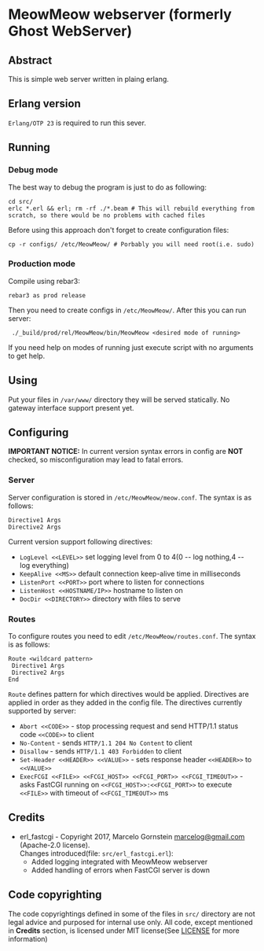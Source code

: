 # MeowMeow webserver (formerly Ghost WebServer)
## Abstract
This is simple web server written in plaing erlang.
## Erlang version
`Erlang/OTP 23` is required to run this sever.
## Running
### Debug mode
The best way to debug the program is just to do as following:
```
cd src/
erlc *.erl && erl; rm -rf ./*.beam # This will rebuild everything from scratch, so there would be no problems with cached files
```
Before using this approach don't forget to create configuration files:
```
cp -r configs/ /etc/MeowMeow/ # Porbably you will need root(i.e. sudo)
```
### Production mode 
Compile using rebar3:
```
rebar3 as prod release
```
Then you need to create configs in `/etc/MeowMeow/`. After this you can run server:
```
 ./_build/prod/rel/MeowMeow/bin/MeowMeow <desired mode of running>
```
If you need help on modes of running just execute script with no arguments to get help. 

## Using
Put your files in `/var/www/` directory they will be served statically. No gateway interface support present yet.

## Configuring

**IMPORTANT NOTICE:** In current version syntax errors in config are **NOT** checked, so misconfiguration may lead to fatal errors.

### Server
Server configuration is stored in `/etc/MeowMeow/meow.conf`. The syntax is as follows:
```
Directive1 Args
Directive2 Args
```
Current version support following directives:
* `LogLevel <<LEVEL>>` set logging level from 0 to 4(0 -- log nothing,4 -- log everything)
* `KeepAlive <<MS>>` default connection keep-alive time in milliseconds
* `ListenPort <<PORT>>` port where to listen for connections
* `ListenHost <<HOSTNAME/IP>>` hostname to listen on
* `DocDir <<DIRECTORY>>` directory with files to serve  
### Routes
To configure routes you need to edit `/etc/MeowMeow/routes.conf`. The syntax is as follows:
```
Route <wildcard pattern> 
 Directive1 Args 
 Directive2 Args
End
```
`Route` defines pattern for which directives would be applied. Directives are applied in order as they added in the config file.
The directives currently supported by server:
* `Abort <<CODE>>` - stop processing request and send HTTP/1.1 status code `<<CODE>>` to client
* `No-Content` - sends `HTTP/1.1 204 No Content` to client
* `Disallow` - sends `HTTP/1.1 403 Forbidden` to client
* `Set-Header <<HEADER>> <<VALUE>>` - sets response header `<<HEADER>>` to `<<VALUE>>`
* `ExecFCGI <<FILE>> <<FCGI_HOST>> <<FCGI_PORT>> <<FCGI_TIMEOUT>>` - asks FastCGI running on `<<FCGI_HOST>>:<<FCGI_PORT>>` to execute `<<FILE>>` with timeout of `<<FCGI_TIMEOUT>>` ms

## Credits 
* erl_fastcgi - Copyright 2017, Marcelo Gornstein <marcelog@gmail.com> (Apache-2.0 license).<br> Changes introduced(file: `src/erl_fastcgi.erl`):
  * Added logging integrated with MeowMeow webserver
  * Added handling of errors when FastCGI server is down
## Code copyrighting
The code copyrightings defined in some of the files in `src/` directory are not legal advice and purposed for internal use only. 
All code, except mentioned in **Credits** section, is licensed under MIT license(See [LICENSE](LICENSE) for more information)

